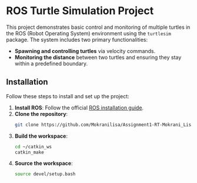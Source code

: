 # ROS Turtle Simulation Project

This project demonstrates basic control and monitoring of multiple turtles in the ROS (Robot Operating System) environment using the `turtlesim` package. The system includes two primary functionalities:
- **Spawning and controlling turtles** via velocity commands.
- **Monitoring the distance** between two turtles and ensuring they stay within a predefined boundary.

## Installation

Follow these steps to install and set up the project:

1. **Install ROS**: Follow the official [ROS installation guide](https://www.ros.org/install/).
2. **Clone the repository**:
    ```bash
    git clone https://github.com/Mokranilisa/Assignment1-RT-Mokrani_Lisa.git
    ```
3. **Build the workspace**:
    ```bash
    cd ~/catkin_ws
    catkin_make
    ```
4. **Source the workspace**:
    ```bash
    source devel/setup.bash
    ```
